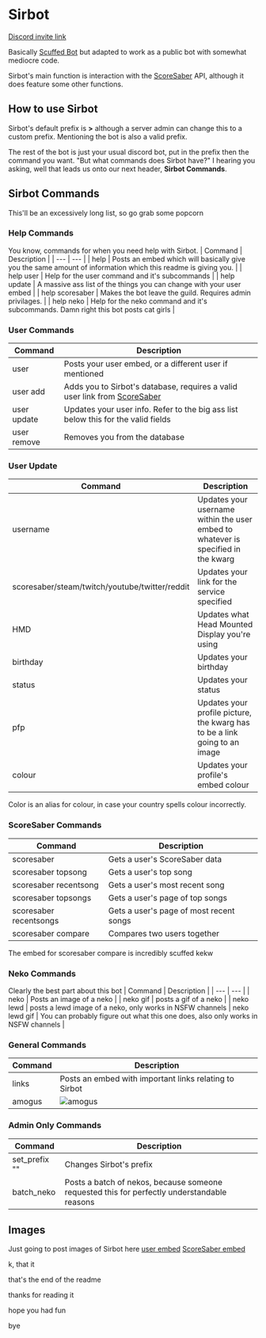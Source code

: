 # Sirbot
[Discord invite link](https://discord.com/api/oauth2/authorize?client_id=822029618969182218&permissions=313408&scope=bot)

Basically [Scuffed Bot](https://github.com/thijnmens/ScuffedBot) but adapted to work as a public bot with somewhat mediocre code.

Sirbot's main function is interaction with the [ScoreSaber](https://scoresaber.com/) API, although it does feature some other functions. 

## How to use Sirbot
Sirbot's default prefix is **>** although a server admin can change this to a custom prefix. Mentioning the bot is also a valid prefix.

The rest of the bot is just your usual discord bot, put in the prefix then the command you want. "But what commands does Sirbot have?" I hearing you asking, well that leads us onto our next header, **Sirbot Commands**.

## Sirbot Commands
This'll be an excessively long list, so go grab some popcorn
### Help Commands
You know, commands for when you need help with Sirbot.
| Command | Description |
| --- | --- |
| help | Posts an embed which will basically give you the same amount of information which this readme is giving you. |
| help user | Help for the user command and it's subcommands |
| help update | A massive ass list of the things you can change with your user embed |
| help scoresaber | Makes the bot leave the guild. Requires admin privilages. |
| help neko | Help for the neko command and it's subcommands. Damn right this bot posts cat girls |

### User Commands
| Command | Description |
| --- | --- |
| user | Posts your user embed, or a different user if mentioned |
| user add <ScoreSaber link> | Adds you to Sirbot's database, requires a valid user link from [ScoreSaber](https://scoresaber.com/) |
| user update <field> | Updates your user info. Refer to the big ass list below this for the valid fields |
| user remove | Removes you from the database |
  
### User Update
| Command | Description |
| --- | --- |
| username <kwarg> | Updates your username within the user embed to whatever is specified in the kwarg |
| scoresaber/steam/twitch/youtube/twitter/reddit <kwarg> | Updates your link for the service specified |
| HMD <kwarg> | Updates what Head Mounted Display you're using |
| birthday <kwarg> | Updates your birthday |
| status <kwarg> | Updates your status |
| pfp <kwarg> | Updates your profile picture, the kwarg has to be a link going to an image |
| colour <kwarg> | Updates your profile's embed colour |
Color is an alias for colour, in case your country spells colour incorrectly.
  
### ScoreSaber Commands
| Command | Description |
| --- | --- |
| scoresaber | Gets a user's ScoreSaber data |
| scoresaber topsong | Gets a user's top song |
| scoresaber recentsong | Gets a user's most recent song |
| scoresaber topsongs | Gets a user's page of top songs |
| scoresaber recentsongs | Gets a user's page of most recent songs |
| scoresaber compare <first user> <second user> | Compares two users together |
The embed for scoresaber compare is incredibly scuffed kekw
  
### Neko Commands
Clearly the best part about this bot
| Command | Description |
| --- | --- |
| neko | Posts an image of a neko |
| neko gif | posts a gif of a neko |
| neko lewd | posts a lewd image of a neko, only works in NSFW channels
| neko lewd gif | You can probably figure out what this one does, also only works in NSFW channels |

### General Commands
| Command | Description |
| --- | --- |
| links | Posts an embed with important links relating to Sirbot |
| amogus | ![amogus](https://cdn.discordapp.com/emojis/826403430905937941.png?v=1) |

### Admin Only Commands
| Command | Description |
| --- | --- |
| set_prefix "<prefix>" | Changes Sirbot's prefix |
| batch_neko <count> | Posts a batch of nekos, because someone requested this for perfectly understandable reasons | 
  
## Images
Just going to post images of Sirbot here
[user embed](https://cdn.discordapp.com/attachments/822033695778799616/826755754278518784/unknown.png)
[ScoreSaber embed](https://cdn.discordapp.com/attachments/822033695778799616/826760855223271454/unknown.png)


k, that it

that's the end of the readme

thanks for reading it

hope you had fun

bye
